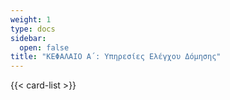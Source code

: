 ```yaml
---
weight: 1
type: docs
sidebar:
  open: false
title: "ΚΕΦΑΛΑΙΟ Α΄: Υπηρεσίες Ελέγχου Δόμησης"
---
```


{{< card-list >}}
